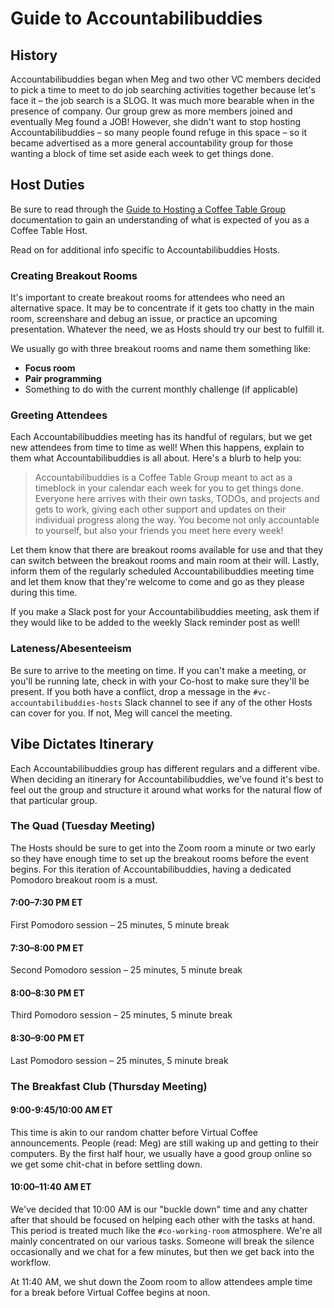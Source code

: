 # Guide to Accountabilibuddies

## History

Accountabilibuddies began when Meg and two other VC members decided to pick a time to meet to do job searching activities together because let's face it – the job search is a SLOG. It was much more bearable when in the presence of company. Our group grew as more members joined and eventually Meg found a JOB! However, she didn't want to stop hosting Accountabilibuddies – so many people found refuge in this space – so it became advertised as a more general accountability group for those wanting a block of time set aside each week to get things done.

## Host Duties

Be sure to read through the [Guide to Hosting a Coffee Table Group](guide-to-hosting-a-coffee-table-group.md) documentation to gain an understanding of what is expected of you as a Coffee Table Host.

Read on for additional info specific to Accountabilibuddies Hosts.

### Creating Breakout Rooms

It's important to create breakout rooms for attendees who need an alternative space. It may be to concentrate if it gets too chatty in the main room, screenshare and debug an issue, or practice an upcoming presentation. Whatever the need, we as Hosts should try our best to fulfill it.

We usually go with three breakout rooms and name them something like:

- **Focus room**
- **Pair programming**
- Something to do with the current monthly challenge (if applicable)

### Greeting Attendees

Each Accountabilibuddies meeting has its handful of regulars, but we get new attendees from time to time as well! When this happens, explain to them what Accountabilibuddies is all about. Here's a blurb to help you:

> Accountabilibuddies is a Coffee Table Group meant to act as a timeblock in your calendar each week for you to get things done. Everyone here arrives with their own tasks, TODOs, and projects and gets to work, giving each other support and updates on their individual progress along the way. You become not only accountable to yourself, but also your friends you meet here every week!

Let them know that there are breakout rooms available for use and that they can switch between the breakout rooms and main room at their will. Lastly, inform them of the regularly scheduled Accountabilibuddies meeting time and let them know that they're welcome to come and go as they please during this time.

If you make a Slack post for your Accountabilibuddies meeting, ask them if they would like to be added to the weekly Slack reminder post as well!

### Lateness/Abesenteeism

Be sure to arrive to the meeting on time. If you can't make a meeting, or you'll be running late, check in with your Co-host to make sure they'll be present. If you both have a conflict, drop a message in the `#vc-accountabilibuddies-hosts` Slack channel to see if any of the other Hosts can cover for you. If not, Meg will cancel the meeting.

## Vibe Dictates Itinerary

Each Accountabilibuddies group has different regulars and a different vibe. When deciding an itinerary for Accountabilibuddies, we've found it's best to feel out the group and structure it around what works for the natural flow of that particular group.

### The Quad (Tuesday Meeting)

The Hosts should be sure to get into the Zoom room a minute or two early so they have enough time to set up the breakout rooms before the event begins. For this iteration of Accountabilibuddies, having a dedicated Pomodoro breakout room is a must.

#### 7:00–7:30 PM ET

First Pomodoro session – 25 minutes, 5 minute break

#### 7:30–8:00 PM ET

Second Pomodoro session – 25 minutes, 5 minute break

#### 8:00–8:30 PM ET

Third Pomodoro session – 25 minutes, 5 minute break

#### 8:30–9:00 PM ET

Last Pomodoro session – 25 minutes, 5 minute break

### The Breakfast Club (Thursday Meeting)

#### 9:00-9:45/10:00 AM ET

This time is akin to our random chatter before Virtual Coffee announcements. People (read: Meg) are still waking up and getting to their computers. By the first half hour, we usually have a good group online so we get some chit-chat in before settling down.

#### 10:00–11:40 AM ET

We've decided that 10:00 AM is our "buckle down" time and any chatter after that should be focused on helping each other with the tasks at hand. This period is treated much like the `#co-working-room` atmosphere. We're all mainly concentrated on our various tasks. Someone will break the silence occasionally and we chat for a few minutes, but then we get back into the workflow.

At 11:40 AM, we shut down the Zoom room to allow attendees ample time for a break before Virtual Coffee begins at noon.

